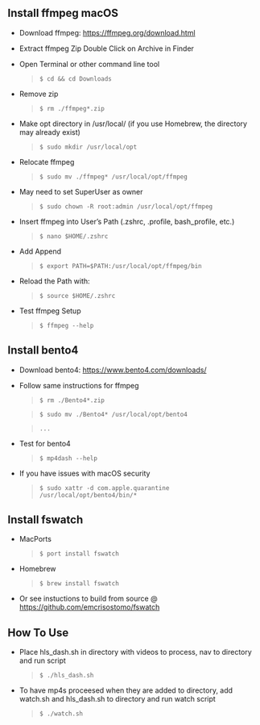 ## Install ffmpeg macOS

* Download ffmpeg: https://ffmpeg.org/download.html

* Extract ffmpeg Zip Double Click on Archive in Finder

* Open Terminal or other command line tool
  >`$ cd && cd Downloads`

* Remove zip
  >`$ rm ./ffmpeg*.zip`

* Make opt directory in /usr/local/ (if you use Homebrew, the directory may already exist)
  >`$ sudo mkdir /usr/local/opt`

* Relocate ffmpeg
  >`$ sudo mv ./ffmpeg* /usr/local/opt/ffmpeg`

* May need to set SuperUser as owner
  >`$ sudo chown -R root:admin /usr/local/opt/ffmpeg`

* Insert ffmpeg into User’s Path (.zshrc, .profile, bash_profile, etc.)
  >`$ nano $HOME/.zshrc`

* Add Append
  >`$ export PATH=$PATH:/usr/local/opt/ffmpeg/bin`

* Reload the Path with:
  >`$ source $HOME/.zshrc`

* Test ffmpeg Setup
  >`$ ffmpeg --help`



## Install bento4

* Download bento4: https://www.bento4.com/downloads/

* Follow same instructions for ffmpeg
  >`$ rm ./Bento4*.zip`

    >`$ sudo mv ./Bento4* /usr/local/opt/bento4`
  
    > `...`

* Test for bento4
  >`$ mp4dash --help`

* If you have issues with macOS security
  >`$ sudo xattr -d com.apple.quarantine /usr/local/opt/bento4/bin/*`


## Install fswatch

* MacPorts
  >`$ port install fswatch`

* Homebrew
  >`$ brew install fswatch`

* Or see instuctions to build from source @ https://github.com/emcrisostomo/fswatch


## How To Use

* Place hls_dash.sh in directory with videos to process, nav to directory and run script
  >`$ ./hls_dash.sh`

* To have mp4s proceesed when they are added to directory, add watch.sh and hls_dash.sh to directory and run watch script
  >`$ ./watch.sh`
